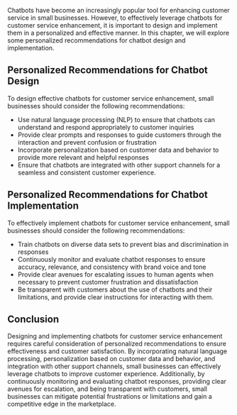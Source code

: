 
Chatbots have become an increasingly popular tool for enhancing customer service in small businesses. However, to effectively leverage chatbots for customer service enhancement, it is important to design and implement them in a personalized and effective manner. In this chapter, we will explore some personalized recommendations for chatbot design and implementation.

Personalized Recommendations for Chatbot Design
-----------------------------------------------

To design effective chatbots for customer service enhancement, small businesses should consider the following recommendations:

* Use natural language processing (NLP) to ensure that chatbots can understand and respond appropriately to customer inquiries
* Provide clear prompts and responses to guide customers through the interaction and prevent confusion or frustration
* Incorporate personalization based on customer data and behavior to provide more relevant and helpful responses
* Ensure that chatbots are integrated with other support channels for a seamless and consistent customer experience.

Personalized Recommendations for Chatbot Implementation
-------------------------------------------------------

To effectively implement chatbots for customer service enhancement, small businesses should consider the following recommendations:

* Train chatbots on diverse data sets to prevent bias and discrimination in responses
* Continuously monitor and evaluate chatbot responses to ensure accuracy, relevance, and consistency with brand voice and tone
* Provide clear avenues for escalating issues to human agents when necessary to prevent customer frustration and dissatisfaction
* Be transparent with customers about the use of chatbots and their limitations, and provide clear instructions for interacting with them.

Conclusion
----------

Designing and implementing chatbots for customer service enhancement requires careful consideration of personalized recommendations to ensure effectiveness and customer satisfaction. By incorporating natural language processing, personalization based on customer data and behavior, and integration with other support channels, small businesses can effectively leverage chatbots to improve customer experience. Additionally, by continuously monitoring and evaluating chatbot responses, providing clear avenues for escalation, and being transparent with customers, small businesses can mitigate potential frustrations or limitations and gain a competitive edge in the marketplace.
